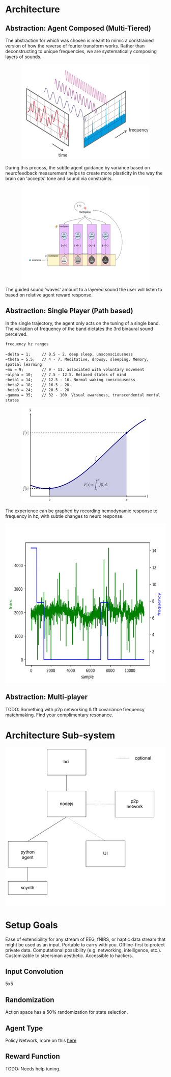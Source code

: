 # Architecture

## Abstraction: Agent Composed (Multi-Tiered)

The abstraction for which was chosen is meant to mimic a constrained version of how the reverse of fourier transform works. Rather than deconstructing to unique frequencies, we are systematically composing layers of sounds.

<p align="center">
  <img width="400" height="300" src="imgs/fourier.png">
</p>

During this process, the subtle agent guidance by variance based on neurofeedback measurement helps to create more plasticity in the way the brain can 'accepts' tone and sound via constraints. 

<p align="center">
  <img width="400" height="300" src="imgs/abstraction.png">
</p>

The guided sound 'waves' amount to a layered sound the user will listen to based on relative agent reward response.

## Abstraction: Single Player (Path based)

In the single trajectory, the agent only acts on the tuning of a single band. The variation of frequency of the band dictates the 3rd binaural sound perceived.

```
frequency hz ranges

~delta = 1;     // 0.5 - 2. deep sleep, unsconsciousness
~theta = 5.5;   // 4 - 7. Meditative, drowsy, sleeping. Memory, spatial learning
~mu = 9;        // 9 - 11. associated with voluntary movement
~alpha = 10;    // 7.5 - 12.5. Relaxed states of mind
~beta1 = 14;    // 12.5 - 16. Normal waking consciousness
~beta2 = 18;    // 16.5 - 20.
~beta3 = 24;    // 20.5 - 28
~gamma = 35;    // 32 - 100. Visual awareness, transcendental mental states
```

<p align="center">
  <img width="400" height="300" src="imgs/digInFirstFundamentalTheoremOfCalculus-figure0.svg">
</p>

The experience can be graphed by recording hemodynamic response to frequency in hz, with subtle changes to neuro response.

<p align="center">
  <img width="700" height="500" src="imgs/plot_fnirs.png">
</p>

## Abstraction: Multi-player

TODO: Something with p2p networking & fft covariance frequency matchmaking. Find your complimentary resonance.

# Architecture Sub-system

<p align="center">
  <img width="700" height="500" src="imgs/sub-system.png">
</p>

# Setup Goals
Ease of extensibility for any stream of EEG, fNIRS, or haptic data stream that might be used as an input.
Portable to carry with you.
Offline-first to protect private data.
Computational possibility (e.g. networking, intelligence, etc.).
Customizable to steersman aesthetic.
Accessible to hackers.

## Input Convolution
5x5

## Randomization
Action space has a 50% randomization for state selection.

## Agent Type
Policy Network, more on this [here](https://towardsdatascience.com/policy-networks-vs-value-networks-in-reinforcement-learning-da2776056ad2?gi=3f17354ded7d)

## Reward Function
TODO: Needs help tuning.
